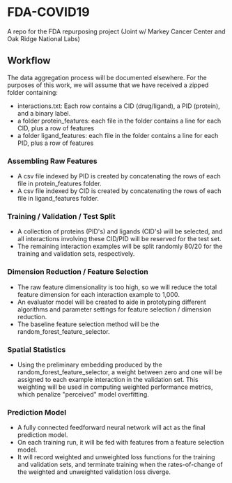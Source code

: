 # FDA-COVID19
A repo for the FDA repurposing project (Joint w/ Markey Cancer Center and Oak Ridge National Labs)

## Workflow
The data aggregation process will be documented elsewhere. For the purposes of this work, we will assume that we have received a zipped folder containing:
  * interactions.txt: Each row contains a CID (drug/ligand), a PID (protein), and a binary label.
  * a folder protein_features: each file in the folder contains a line for each CID, plus a row of features
  * a folder ligand_features: each file in the folder contains a line for each PID, plus a row of features
 
### Assembling Raw Features
  * A csv file indexed by PID is created by concatenating the rows of each file in protein_features folder.
  * A csv file indexed by CID is created by concatenating the rows of each file in ligand_features folder.

### Training / Validation / Test Split
  * A collection of proteins (PID's) and ligands (CID's) will be selected, and all interactions involving these CID/PID will be reserved for the test set.
  * The remaining interaction examples will be split randomly 80/20 for the training and validation sets, respectively.

### Dimension Reduction / Feature Selection
  * The raw feature dimensionality is too high, so we will reduce the total feature dimension for each interaction example to 1,000.
  * An evaluator model will be created to aide in prototyping different algorithms and parameter settings for feature selection / dimension reduction.
  * The baseline feature selection method will be the random_forest_feature_selector.
  
### Spatial Statistics
  * Using the preliminary embedding produced by the random_forest_feature_selector, a weight between zero and one will be assigned to each example interaction in the validation set. This weighting will be used in computing weighted performance metrics, which penalize "perceived" model overfitting.
  
### Prediction Model
  * A fully connected feedforward neural network will act as the final prediction model.
  * On each training run, it will be fed with features from a feature selection model.
  * It will record weighted and unweighted loss functions for the training and validation sets, and terminate training when the rates-of-change of the weighted and unweighted validation loss diverge.
